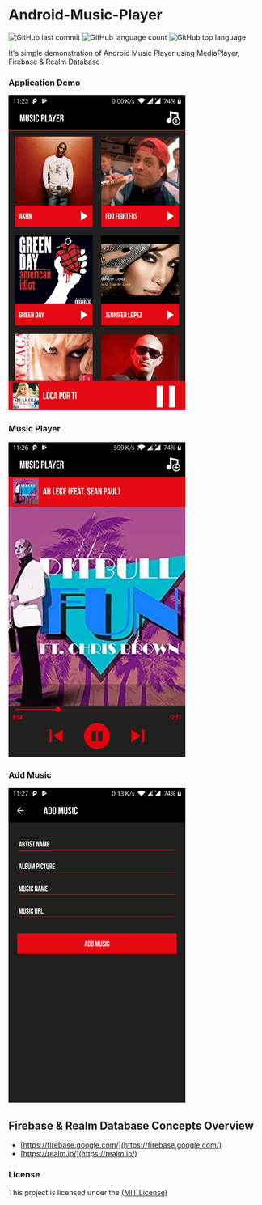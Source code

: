 # Android-Music-Player
<p>     <img alt="GitHub last commit" src="https://img.shields.io/github/last-commit/Deeptiman/Android-Music-Player">  <img alt="GitHub language count" src="https://img.shields.io/github/languages/count/Deeptiman/Android-Music-Player"> <img alt="GitHub top language" src="https://img.shields.io/github/languages/top/Deeptiman/Android-Music-Player"></p>

It's simple demonstration of Android Music Player using MediaPlayer, Firebase & Realm Database

### Application Demo

<img src="/ScreenShots/album_list.png" width="350"  />

### Music Player

<img src="/ScreenShots/player_screen.png" width="350"  />


### Add Music

<img src="/ScreenShots/add_music_screen.png" width="350"  />


## Firebase & Realm Database Concepts Overview

 - [https://firebase.google.com/](https://firebase.google.com/)
 - [https://realm.io/](https://realm.io/)
 
### License
This project is licensed under the [(MIT License)](https://github.com/Deeptiman/Android-Music-Player/blob/master/LICENSE)


